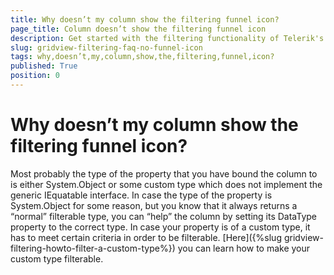 ```yaml
---
title: Why doesn’t my column show the filtering funnel icon?
page_title: Column doesn’t show the filtering funnel icon
description: Get started with the filtering functionality of Telerik's WPF DataGrid and learn what to do when a column doesn’t show the filtering funnel icon.
slug: gridview-filtering-faq-no-funnel-icon
tags: why,doesn’t,my,column,show,the,filtering,funnel,icon?
published: True
position: 0
---
```


# Why doesn’t my column show the filtering funnel icon?
 
Most probably the type of the property that you have bound the column to is either System.Object or some custom type which does not implement the generic IEquatable interface. In case the type of the property is System.Object for some reason, but you know that it always returns a “normal” filterable type, you can “help” the column by setting its DataType property to the correct type. In case your property is of a custom type, it has to meet certain criteria in order to be filterable. [Here]({%slug gridview-filtering-howto-filter-a-custom-type%}) you can learn how to make your custom type filterable.

